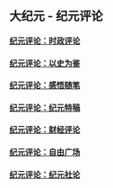 ## 大纪元 - 纪元评论

#### [纪元评论：时政评论](indexes/nsc1025/README.md?09210330)
#### [纪元评论：以史为鉴](indexes/nsc1028/README.md?09210330)
#### [纪元评论：感悟随笔](indexes/nsc1035/README.md?09210330)
#### [纪元评论：纪元特稿](indexes/nsc424/README.md?09210330)
#### [纪元评论：财经评论](indexes/nsc1026/README.md?09210330)
#### [纪元评论：自由广场](indexes/nsc993/README.md?09210330)
#### [纪元评论：纪元社论](indexes/nsc422/README.md?09210330)
